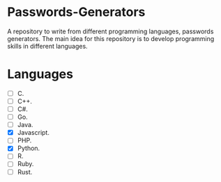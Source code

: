 # Passwords-Generators
A repository to write from different programming languages, passwords generators. The main idea for this repository is to develop programming skills in different languages.

# Languages
- [ ] C.
- [ ] C++.
- [ ] C#.
- [ ] Go.
- [ ] Java.
- [X] Javascript.
- [ ] PHP.
- [X] Python.
- [ ] R.
- [ ] Ruby.
- [ ] Rust.
